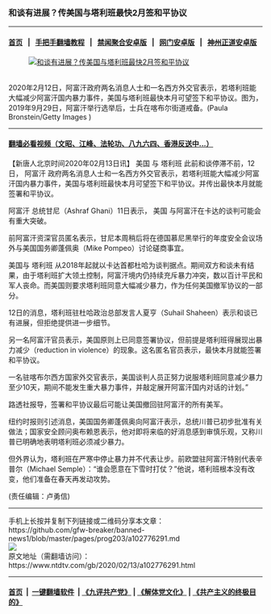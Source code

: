 ### 和谈有进展？传美国与塔利班最快2月签和平协议
------------------------

#### [首页](https://github.com/gfw-breaker/banned-news1/blob/master/README.md) &nbsp;&nbsp;|&nbsp;&nbsp; [手把手翻墙教程](https://github.com/gfw-breaker/guides/wiki) &nbsp;&nbsp;|&nbsp;&nbsp; [禁闻聚合安卓版](https://github.com/gfw-breaker/bn-android) &nbsp;&nbsp;|&nbsp;&nbsp; [网门安卓版](https://github.com/oGate2/oGate) &nbsp;&nbsp;|&nbsp;&nbsp; [神州正道安卓版](https://github.com/SzzdOgate/update) 



<div><div class="featured_image">
 <a href="https://i.ntdtv.com/assets/uploads/2020/02/GettyImages-1170794456.jpg" target="_blank">
  <figure>
   <img alt="和谈有进展？传美国与塔利班最快2月签和平协议" src="https://i.ntdtv.com/assets/uploads/2020/02/GettyImages-1170794456-800x450.jpg"/>
  </figure><br/>
 </a>
 <span class="caption">
  2020年2月12日，阿富汗政府两名消息人士和一名西方外交官表示，若塔利班能大幅减少阿富汗国内暴力事件，美国与塔利班最快本月可望签下和平协议。图为，2019年9月29日，阿富汗举行选举后，士兵在喀布尔街道戒备。(Paula Bronstein/Getty Images )
 </span>
</div>
</div><hr/>

#### [翻墙必看视频（文昭、江峰、法轮功、八九六四、香港反送中...）](http://167.172.214.107/home.html)

<div><div class="post_content" itemprop="articleBody">
 <p>
  【新唐人北京时间2020年02月13日讯】
  <ok href="https://www.ntdtv.com/gb/美国.htm">
   美国
  </ok>
  与
  <ok href="https://www.ntdtv.com/gb/塔利班.htm">
   塔利班
  </ok>
  此前和谈停滞不前，12日，
  <ok href="https://www.ntdtv.com/gb/阿富汗.htm">
   阿富汗
  </ok>
  政府两名消息人士和一名西方外交官表示，若塔利班能大幅减少阿富汗国内暴力事件，美国与塔利班最快本月可望签下和平协议。并传出最快本月就能签署和平协议。
 </p>
 <p>
  <ok href="https://www.ntdtv.com/gb/阿富汗.htm">
   阿富汗
  </ok>
  总统甘尼（Ashraf Ghani）11日表示，
  <ok href="https://www.ntdtv.com/gb/美国.htm">
   美国
  </ok>
  与阿富汗在卡达的谈判可能会有重大突破。
 </p>
 <p>
  前阿富汗资深官员匿名表示，甘尼本周稍后将在德国慕尼黑举行的年度安全会议场外与美国国务卿蓬佩奥（Mike Pompeo）讨论磋商事宜。
 </p>
 <p>
  美国与
  <ok href="https://www.ntdtv.com/gb/塔利班.htm">
   塔利班
  </ok>
  从2018年起就以卡达首都杜哈为谈判据点。期间双方和谈未有结果，由于塔利班扩大领土控制，阿富汗境内仍持续充斥暴力冲突，数以百计平民和军人丧命。而美国则要求塔利班同意大幅减少暴力，作为任何美国撤军协议的一部分。
 </p>
 <p>
  12日的消息，塔利班驻杜哈政治总部发言人夏亨（Suhail Shaheen）表示和谈已有进展，但拒绝提供进一步细节。
 </p>
 <p>
  另一名阿富汗官员表示，美国原则上已同意签署协议，但前提是塔利班得展现出暴力减少（reduction in violence）的现象。这名匿名官员表示，最快本月就能签署和平协议。
 </p>
 <p>
  一名驻喀布尔西方国家外交官表示，美国谈判人员正努力说服塔利班同意减少暴力至少10天，期间不能发生重大暴力事件，并敲定展开阿富汗国内对话的计划。”
 </p>
 <p>
  路透社报导，签署和平协议最后可能让美国撤回驻阿富汗的所有美军。
 </p>
 <p>
  纽约时报则引述消息，美国国务卿蓬佩奥向阿富汗表示，总统川普已初步批准有关做法；国家安全顾问奥布赖恩表示，他对即将来临的好消息感到审慎乐观，又称川普已明确地表明塔利班必须减少暴力。
 </p>
 <p>
  但外界认为，塔利班在严寒中停止暴力并不代表让步。前欧盟驻阿富汗特别代表辛普尔（Michael Semple）：“谁会愿意在下雪时打仗？”他说，塔利班根本没有改变，他们准备在春天再发动攻势。
 </p>
 <p>
  (责任编辑：卢勇信)
 </p>
 <div class="single_ad">
 </div>
</div>
</div>
<hr/>
手机上长按并复制下列链接或二维码分享本文章：<br/>
https://github.com/gfw-breaker/banned-news1/blob/master/pages/prog203/a102776291.md <br/>
<a href='https://github.com/gfw-breaker/banned-news1/blob/master/pages/prog203/a102776291.md'><img src='https://github.com/gfw-breaker/banned-news1/blob/master/pages/prog203/a102776291.md.png'/></a> <br/>
原文地址（需翻墙访问）：https://www.ntdtv.com/gb/2020/02/13/a102776291.html


------------------------
#### [首页](https://github.com/gfw-breaker/banned-news1/blob/master/README.md) &nbsp;|&nbsp; [一键翻墙软件](https://github.com/gfw-breaker/nogfw/blob/master/README.md) &nbsp;| [《九评共产党》](https://github.com/gfw-breaker/9ping.md/blob/master/README.md#九评之一评共产党是什么) | [《解体党文化》](https://github.com/gfw-breaker/jtdwh.md/blob/master/README.md) | [《共产主义的终极目的》](https://github.com/gfw-breaker/gczydzjmd.md/blob/master/README.md)


<img src='http://gfw-breaker.win/banned-news/pages/prog203/a102776291.md' width='0px' height='0px'/>